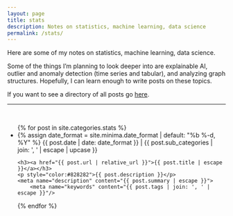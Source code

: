 ```yaml
---
layout: page
title: stats
description: Notes on statistics, machine learning, data science
permalink: /stats/
---
```


Here are some of my notes on statistics, machine learning, data science.

Some of the things I’m planning to look deeper into are explainable AI, outlier and anomaly detection (time series and tabular), and analyzing graph structures. Hopefully, I can learn enough to write posts on these topics.

If you want to see a directory of all posts go <a class="page-link" href="/posts">here</a>.


<hr/>
<br/>

<ul class="post-list">
{% for post in site.categories.stats %}  <li>
    {% assign date_format = site.minima.date_format | default: "%b %-d, %Y" %}
    <span class="post-meta">{{ post.date | date: date_format }} &verbar; {{ post.sub_categories | join: ', ' | escape | upcase }}</span>

    <h3><a href="{{ post.url | relative_url }}">{{ post.title | escape }}</a></h3>
    <p style="color:#828282">{{ post.description }}</p>
    <meta name="description" content="{{ post.summary | escape }}">
        <meta name="keywords" content="{{ post.tags | join: ', ' | escape }}"/>
  </li>
{% endfor %}
</ul>
